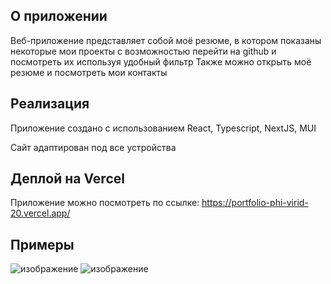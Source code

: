 ## О приложении

Веб-приложение представляет собой моё резюме, в котором показаны некоторые мои проекты с возможностью перейти на github и посмотреть их используя удобный фильтр
Также можно открыть моё резюме и посмотреть мои контакты

## Реализация

Приложение создано с использованием React, Typescript, NextJS, MUI

Сайт адаптирован под все устройства

## Деплой на Vercel

Приложение можно посмотреть по ссылке:
https://portfolio-phi-virid-20.vercel.app/

## Примеры

![изображение](https://github.com/user-attachments/assets/092d07b3-9ee8-4001-b400-7c964c8ef413)
![изображение](https://github.com/user-attachments/assets/c660c02c-ac56-4531-988f-9cde39b2a362)
